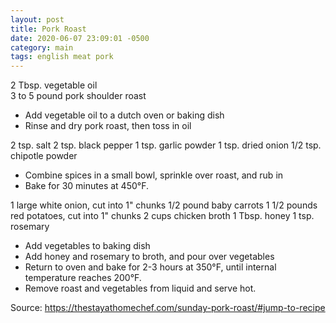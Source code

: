 ```yaml
---
layout: post
title: Pork Roast
date: 2020-06-07 23:09:01 -0500
category: main
tags: english meat pork
---
```

2 Tbsp. vegetable oil  
3 to 5 pound pork shoulder roast  
<ul>
 	<li>Add vegetable oil to a dutch oven or baking dish</li>
 	<li>Rinse and dry pork roast, then toss in oil</li>
</ul>
2 tsp. salt  
2 tsp. black pepper  
1 tsp. garlic powder  
1 tsp. dried onion  
1/2 tsp. chipotle powder  
<ul>
 	<li>Combine spices in a small bowl, sprinkle over roast, and rub in</li>
 	<li>Bake for 30 minutes at 450°F.</li>
</ul>
1 large white onion, cut into 1" chunks  
1/2 pound baby carrots  
1 1/2 pounds red potatoes, cut into 1" chunks  
2 cups chicken broth  
1 Tbsp. honey  
1 tsp. rosemary  
<ul>
 	<li>Add vegetables to baking dish</li>
 	<li>Add honey and rosemary to broth, and pour over vegetables</li>
 	<li>Return to oven and bake for 2-3 hours at 350°F, until internal temperature reaches 200°F.</li>
 	<li>Remove roast and vegetables from liquid and serve hot.</li>
</ul>
Source: <a href="https://thestayathomechef.com/sunday-pork-roast/#jump-to-recipe">https://thestayathomechef.com/sunday-pork-roast/#jump-to-recipe</a>
